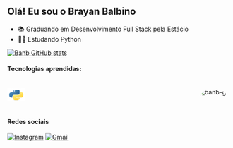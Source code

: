 ## Olá! Eu sou o Brayan Balbino

- 📚 Graduando em Desenvolvimento Full Stack pela Estácio
- 🧑‍💻 Estudando Python

[![Banb GitHub stats](https://github-readme-stats.vercel.app/api?username=brayanbalbino&show_icons=true&theme=panda)](https://github.com/anuraghazra/github-readme-stats)

#### Tecnologias aprendidas:
<div style="display: inline_block"><br/>
  <img align="center" alt="banb-Python" height="30" width="40" src="https://raw.githubusercontent.com/devicons/devicon/master/icons/python/python-original.svg">
  <img align="right" alt="banb-gif" height="150" style="border-radius:50px;" src="https://media.discordapp.net/attachments/1091069934555119798/1091080022216933439/d80gpa9-0eb08ab1-c921-46af-8d2f-2b53e295aa9c.gif">
</div><br/>

#### Redes sociais
[![Instagram](https://img.shields.io/badge/-Instagram-%23E4405F?style=for-the-badge&logo=instagram&logoColor=white)](https://instagram.com/brayanbalbino)
[![Gmail](https://img.shields.io/badge/Gmail-D14836?style=for-the-badge&logo=gmail&logoColor=white)](mailto:brayanbalbino@gmail.com)
